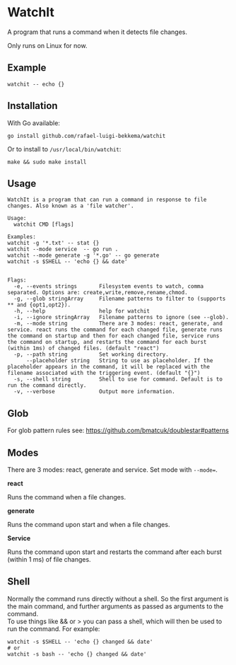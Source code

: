 # WatchIt

A program that runs a command when it detects file changes.

Only runs on Linux for now.

## Example
```
watchit -- echo {}
```

## Installation

With Go available:
```
go install github.com/rafael-luigi-bekkema/watchit
```

Or to install to `/usr/local/bin/watchit`:
```
make && sudo make install
```

## Usage
```
WatchIt is a program that can run a command in response to file changes. Also known as a 'file watcher'.

Usage:
  watchit CMD [flags]

Examples:
watchit -g '*.txt' -- stat {}
watchit --mode service  -- go run .
watchit --mode generate -g '*.go' -- go generate
watchit -s $SHELL -- 'echo {} && date'


Flags:
  -e, --events strings       Filesystem events to watch, comma separated. Options are: create,write,remove,rename,chmod.
  -g, --glob stringArray     Filename patterns to filter to (supports ** and {opt1,opt2}).
  -h, --help                 help for watchit
  -i, --ignore stringArray   Filename patterns to ignore (see --glob).
  -m, --mode string          There are 3 modes: react, generate, and service. react runs the command for each changed file, generate runs the command on startup and then for each changed file, service runs the command on startup, and restarts the command for each burst (within 1ms) of changed files. (default "react")
  -p, --path string          Set working directory.
      --placeholder string   String to use as placeholder. If the placeholder appears in the command, it will be replaced with the filename associated with the triggering event. (default "{}")
  -s, --shell string         Shell to use for command. Default is to run the command directly.
  -v, --verbose              Output more information.
```


## Glob

For glob pattern rules see:
<https://github.com/bmatcuk/doublestar#patterns>


## Modes

There are 3 modes: react, generate and service. Set mode with `--mode=`.

**react**  

Runs the command when a file changes.

**generate**  

Runs the command upon start and when a file changes.

**Service**  

Runs the command upon start and restarts the command after each burst (within 1 ms) of file changes.

## Shell

Normally the command runs directly without a shell. So the first argument is the main command, and further arguments as passed as arguments to the command.  
To use things like && or > you can pass a shell, which will then be used to run the command. For example:
```
watchit -s $SHELL -- 'echo {} changed && date'
# or
watchit -s bash -- 'echo {} changed && date'
```
